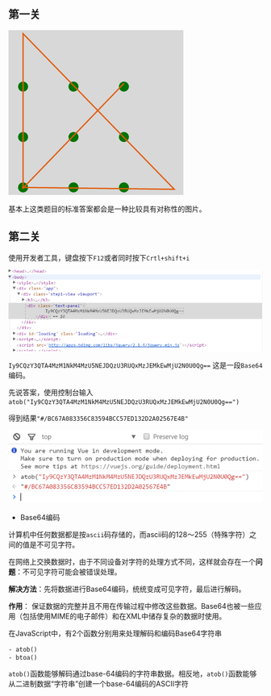## 第一关



![task1](/assets/IFEE/pre-task/task1.png)

基本上这类题目的标准答案都会是一种比较具有对称性的图片。

## 第二关

使用开发者工具，键盘按下`F12`或者同时按下`Crtl+shift+i`

![task2-1](/assets/IFEE/pre-task/task2-1.png)

`Iy9CQzY3QTA4MzM1NkM4MzU5NEJDQzU3RUQxMzJEMkEwMjU2N0U0Qg==` 这是一段`Base64`编码。

先说答案，使用控制台输入`atob("Iy9CQzY3QTA4MzM1NkM4MzU5NEJDQzU3RUQxMzJEMkEwMjU2N0U0Qg==")`

得到结果`"#/BC67A083356C83594BCC57ED132D2A02567E4B"`

![task2-1](/assets/IFEE/pre-task/task2-2.png)

- Base64编码

计算机中任何数据都是按`ascii`码存储的，而ascii码的128～255（特殊字符）之间的值是不可见字符。

在网络上交换数据时，由于不同设备对字符的处理方式不同，这样就会存在一个**问题**：不可见字符可能会被错误处理。

**解决方法**：先将数据进行Base64编码，统统变成可见字符，最后进行解码。

**作用**： 保证数据的完整并且不用在传输过程中修改这些数据。Base64也被一些应用（包括使用MIME的电子邮件）和在XML中储存复杂的数据时使用。

在JavaScript中，有2个函数分别用来处理解码和编码Base64字符串

    - atob()
    - btoa()
    
`atob()`函数能够解码通过base-64编码的字符串数据。相反地，`atob()`函数能够从二进制数据“字符串”创建一个base-64编码的ASCII字符



